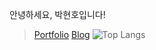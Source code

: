 <p>안녕하세요, 박현호입니다! </p>

> [Portfolio](https://github.com/asonehino/asonehino/) [Blog](https://velog.io/@hino22/posts)
>![Top Langs](https://github-readme-stats.vercel.app/api/top-langs/?username=asonehino&layout=compact)
